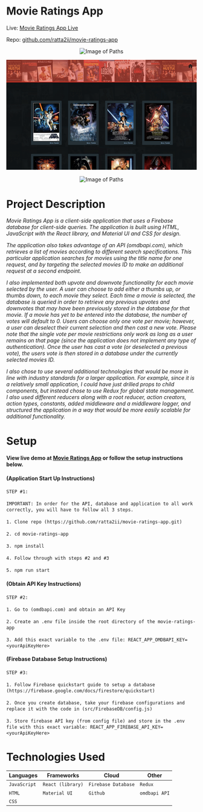 # Movie Ratings App

Live: [Movie Ratings App Live](https://ratta2ii.github.io/movie-ratings-app/#/)

Repo: [github.com/ratta2ii/movie-ratings-app](https://github.com/ratta2ii/movie-ratings-app)

<center>

![Image of Paths](public/ReadmeImages/screenshot-1.png)

![Image of Paths](public/ReadmeImages/screenshot-2.png)

![Image of Paths](public/ReadmeImages/screenshot-4.png)

</center>


# Project Description

_Movie Ratings App is a client-side application that uses a Firebase database for client-side queries. The application is built using HTML, JavaScript with the React library, and Material UI and CSS for design._

 _The application also takes advantage of an API (omdbapi.com), which retrieves a list of movies according to different search specifications. This particular application searches for movies using the title name for one request, and by targeting the selected movies ID to make an additional request at a second endpoint._ 
 
 _I also implemented both upvote and downvote functionality for each movie selected by the user. A user can choose to add either a thumbs up, or thumbs down, to each movie they select. Each time a movie is selected, the database is queried in order to retrieve any previous upvotes and downvotes that may have been previously stored in the database for that movie. If a movie has yet to be entered into the database, the number of votes will default to 0. Users can choose only one vote per movie; however, a user can deselect their current selection and then cast a new vote. Please note that the single vote per movie restrictions only work as long as a user remains on that page (since the application does not implement any type of authentication). Once the user has cast a vote (or deselected a previous vote), the users vote is then stored in a database under the currently selected movies ID._

 _I also chose to use several additional technologies that would be more in line with industry standards for a larger application. For example, since it is a relatively small application, I could have just drilled props to child components, but instead chose to use Redux for global state management. I also used different reducers along with a root reducer, action creators, action types, constants, added middleware and a middleware logger, and structured the application in a way that would be more easily scalable for additional functionality._


# Setup

#### View live demo at [Movie Ratings App](https://ratta2ii.github.io/movie-ratings-app/#/) or follow the setup instructions below.

#### (Application Start Up Instructions)
    
    STEP #1:

    IMPORTANT: In order for the API, database and application to all work correctly, you will have to follow all 3 steps.

    1. Clone repo (https://github.com/ratta2ii/movie-ratings-app.git) 

    2. cd movie-ratings-app

    3. npm install

    4. Follow through with steps #2 and #3

    5. npm run start

#### (Obtain API Key Instructions)

    STEP #2:

    1. Go to (omdbapi.com) and obtain an API Key

    2. Create an .env file inside the root directory of the movie-ratings-app

    3. Add this exact variable to the .env file: REACT_APP_OMDBAPI_KEY=<yourApiKeyHere>

#### (Firebase Database Setup Instructions)

    STEP #3:

    1. Follow Firebase quickstart guide to setup a database (https://firebase.google.com/docs/firestore/quickstart)

    2. Once you create database, take your firebase configurations and replace it with the code in (src/FirebaseDB/config.js)

    3. Store firebase API key (from config file) and store in the .env file with this exact variable: REACT_APP_FIREBASE_API_KEY=<yourApiKeyHere>


# Technologies Used

| Languages | Frameworks | Cloud | Other |
| ------ | ------ | ------ | ----- | 
| `JavaScript` | `React (library)`| `Firebase Database` | `Redux` |
| `HTML` | `Material UI` | `Github` | `omdbapi API` |
| `CSS` |  |  |   |